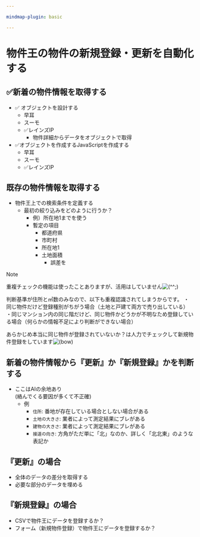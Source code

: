 ```yaml
---

mindmap-plugin: basic

---
```


# 物件王の物件の新規登録・更新を自動化する

## ✅新着の物件情報を取得する
- ✅ オブジェクトを設計する
	- 早耳
	- スーモ
	- ✅レインズIP
		- 物件詳細からデータをオブジェクトで取得
- ✅オブジェクトを作成するJavaScriptを作成する
	- 早耳
	- スーモ
	- ✅レインズIP

## 既存の物件情報を取得する
- 物件王上での検索条件を定義する
	- 最初の絞り込みをどのように行うか？
		- 例）所在地1までを使う
		- 暫定の項目
			- 都道府県
			- 市町村
			- 所在地1
			- 土地面積
				- 誤差を
				
>[!note] 
> 重複チェックの機能は使ったことありますが、活用はしていません![(^^;)](https://assets.chatwork.com/images/emoticon2x/emo_wry_smile.gif "汗をかいた笑顔")
> 
> 判断基準が住所と㎡数のみなので、以下も重複認識されてしまうからです。
> ・同じ物件だけど登録種別がちがう場合（土地と戸建て両方で売り出している）
> ・同じマンション内の同じ階だけど、同じ物件かどうかが不明なため登録している場合（何らかの情報不足により判断ができない場合）
> 
> あらかじめ本当に同じ物件が登録されていないか？は人力でチェックして新規物件登録をしています![(bow)](https://assets.chatwork.com/images/emoticon2x/emo_bow.gif "おじぎする人")

## 新着の物件情報から『更新』か『新規登録』かを判断する
- ここはAIの余地あり<br>(絡んでくる要因が多くて不正確)
	- 例
		- `住所`: 番地が存在している場合としない場合がある
		- `土地の大きさ`: 業者によって測定結果にブレがある
		- `建物の大きさ`: 業者によって測定結果にブレがある
		- `接道の向き`: 方角がただ単に「北」なのか、詳しく「北北東」のような表記か

## 『更新』の場合
- 全体のデータの差分を取得する
- 必要な部分のデータを埋める

## 『新規登録』の場合
- CSVで物件王にデータを登録するか？
- フォーム（新規物件登録）で物件王にデータを登録するか？